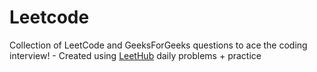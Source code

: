 # Leetcode
Collection of LeetCode and GeeksForGeeks
questions to ace the coding interview! - Created using [LeetHub](https://github.com/QasimWani/LeetHub)
daily problems + practice         
